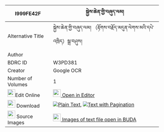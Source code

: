 |I999FE42F|སྐྱེས་ཆེན་གྱི་བཞུད་ལམ། 
| --- | --- 
|Alternative Title |སྐྱེས་ཆེན་གྱི་བཞུད་ལམ། （རྟོགས་བརྗོད་མདུན་ལེགས་མའི་དཔེ་འཁྲིད）སྒྲ་བཤུས།
|Author | 
|BDRC ID | W3PD381
|Creator | Google OCR
|Number of Volumes| 1
|<img width="25" src="https://img.icons8.com/color/25/000000/edit-property.png">Edit Online| [<img width="25" src="https://avatars.githubusercontent.com/u/45091458?s=200&v=4"> Open in Editor](http://editor.openpecha.org/I999FE42F)
|<img width="25" src="https://img.icons8.com/fluent/48/000000/download-2.png"/>  Download | [![](https://img.icons8.com/color/20/000000/txt.png)Plain Text](https://github.com/Openpecha/I999FE42F/releases/download/v1/kyechen_gyi_shyu_lam_plain_I999FE42F.zip), [![](https://img.icons8.com/color/20/000000/txt.png)Text with Pagination](https://github.com/Openpecha/I999FE42F/releases/download/v1/kyechen_gyi_shyu_lam_pages_I999FE42F.zip)
|<img width="25" src="https://img.icons8.com/plasticine/100/000000/pictures-folder.png"/>  Source Images | [<img width="25" src="https://library.bdrc.io/icons/BUDA-small.svg"> Images of text file open in BUDA](https://library.bdrc.io/show/bdr:W3PD381)